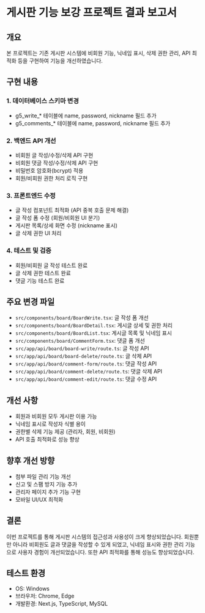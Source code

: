# 게시판 기능 보강 프로젝트 결과 보고서

## 개요
본 프로젝트는 기존 게시판 시스템에 비회원 기능, 닉네임 표시, 삭제 권한 관리, API 최적화 등을 구현하여 기능을 개선하였습니다.

## 구현 내용

### 1. 데이터베이스 스키마 변경
- g5_write_* 테이블에 name, password, nickname 필드 추가
- g5_comments_* 테이블에 name, password, nickname 필드 추가

### 2. 백엔드 API 개선
- 비회원 글 작성/수정/삭제 API 구현
- 비회원 댓글 작성/수정/삭제 API 구현
- 비밀번호 암호화(bcrypt) 적용
- 회원/비회원 권한 처리 로직 구현

### 3. 프론트엔드 수정
- 글 작성 컴포넌트 최적화 (API 중복 호출 문제 해결)
- 글 작성 폼 수정 (회원/비회원 UI 분기)
- 게시판 목록/상세 화면 수정 (nickname 표시)
- 글 삭제 권한 UI 처리

### 4. 테스트 및 검증
- 회원/비회원 글 작성 테스트 완료
- 글 삭제 권한 테스트 완료
- 댓글 기능 테스트 완료

## 주요 변경 파일
- `src/components/board/BoardWrite.tsx`: 글 작성 폼 개선
- `src/components/board/BoardDetail.tsx`: 게시글 상세 및 권한 처리
- `src/components/board/BoardList.tsx`: 게시글 목록 및 닉네임 표시
- `src/components/board/CommentForm.tsx`: 댓글 폼 개선
- `src/app/api/board/board-write/route.ts`: 글 작성 API
- `src/app/api/board/board-delete/route.ts`: 글 삭제 API
- `src/app/api/board/comment-form/route.ts`: 댓글 작성 API
- `src/app/api/board/comment-delete/route.ts`: 댓글 삭제 API
- `src/app/api/board/comment-edit/route.ts`: 댓글 수정 API

## 개선 사항
- 회원과 비회원 모두 게시판 이용 가능
- 닉네임 표시로 작성자 식별 용이
- 권한별 삭제 기능 제공 (관리자, 회원, 비회원)
- API 호출 최적화로 성능 향상

## 향후 개선 방향
- 첨부 파일 관리 기능 개선
- 신고 및 스팸 방지 기능 추가
- 관리자 페이지 추가 기능 구현
- 모바일 UI/UX 최적화

## 결론
이번 프로젝트를 통해 게시판 시스템의 접근성과 사용성이 크게 향상되었습니다. 회원뿐만 아니라 비회원도 글과 댓글을 작성할 수 있게 되었고, 닉네임 표시와 권한 관리 기능으로 사용자 경험이 개선되었습니다. 또한 API 최적화를 통해 성능도 향상되었습니다.

## 테스트 환경
- OS: Windows
- 브라우저: Chrome, Edge
- 개발환경: Next.js, TypeScript, MySQL
